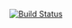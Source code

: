 [![Build Status](https://travis-ci.org/mozcivelek/myDemoApp.svg?branch=master)](https://travis-ci.org/mozcivelek/myDemoApp)
